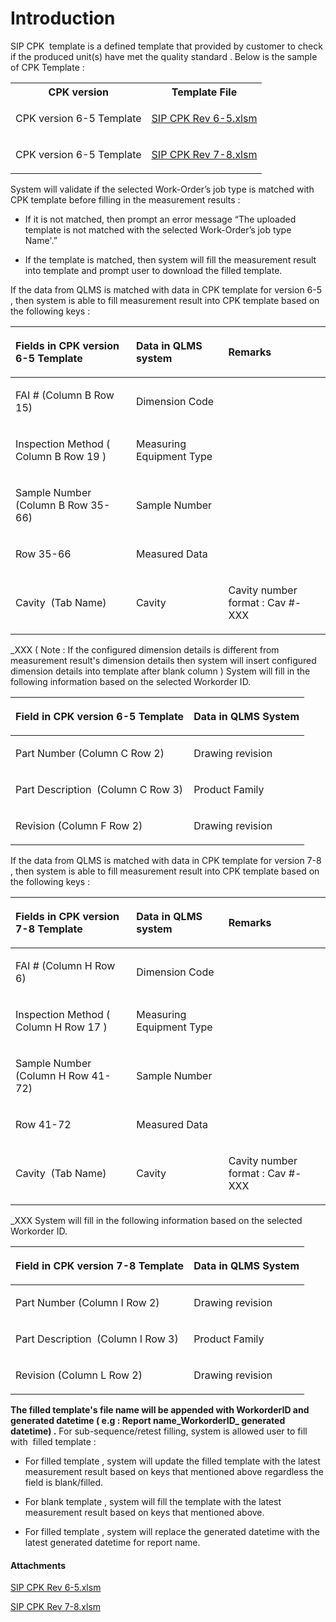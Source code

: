 # Introduction

SIP CPK 
template is a defined template that provided by customer to check if the produced unit(s) have met the quality standard .
Below is the sample of CPK Template :
<table class="wrapped confluenceTable"><colgroup><col /><col /></colgroup><tbody><tr><th class="confluenceTh">CPK version</th><th class="confluenceTh">Template File</th></tr><tr><td class="confluenceTd">CPK version 6-5 Template</td><td class="confluenceTd"><div class="content-wrapper"><p><a href="attachments/84705532/84705533.xlsm" data-linked-resource-id="84705533" data-linked-resource-version="1" data-linked-resource-type="attachment" data-linked-resource-default-alias="SIP CPK Rev 6-5.xlsm" data-linked-resource-content-type="application/vnd.ms-excel.sheet.macroEnabled.12" data-linked-resource-container-id="84705532" data-linked-resource-container-version="5">SIP CPK Rev 6-5.xlsm</a></p></div></td></tr><tr><td colspan="1" class="confluenceTd">CPK version 6-5 Template</td><td colspan="1" class="confluenceTd"><div class="content-wrapper"><p><a href="attachments/84705532/84705534.xlsm" data-linked-resource-id="84705534" data-linked-resource-version="1" data-linked-resource-type="attachment" data-linked-resource-default-alias="SIP CPK Rev 7-8.xlsm" data-linked-resource-content-type="application/vnd.ms-excel.sheet.macroEnabled.12" data-linked-resource-container-id="84705532" data-linked-resource-container-version="5">SIP CPK Rev 7-8.xlsm</a></p></div></td></tr></tbody></table>

System will validate if the selected Work-Order’s job type is matched with CPK template before filling in the measurement results :

- If it is not matched, then prompt an error message “The uploaded template is not matched with the selected Work-Order’s job type Name'.”


- If the template is matched, then system will fill the measurement result into template and prompt user to download the filled template.

If the data from QLMS is matched with data in CPK template for version 6-5 , then system is able to fill measurement result into CPK template based on the following keys :
<table class="wrapped confluenceTable"><colgroup><col /><col /><col /></colgroup><thead><tr><th style="text-align: left;" class="confluenceTh"><p><span>Fields in CPK version 6-5 Template</span></p></th><th style="text-align: left;" class="confluenceTh"><p><span>Data in QLMS system</span></p></th><th style="text-align: left;" class="confluenceTh"><p><span>Remarks</span></p></th></tr></thead><tbody><tr><td style="text-align: left;" class="confluenceTd"><p>FAI # (Column B Row 15)</p></td><td style="text-align: left;" class="confluenceTd"><p>Dimension Code</p></td><td style="text-align: left;" class="confluenceTd"><p><br /></p></td></tr><tr><td style="text-align: left;" class="confluenceTd"><p>Inspection Method ( Column B Row 19 )</p></td><td style="text-align: left;" class="confluenceTd"><p>Measuring Equipment Type</p></td><td style="text-align: left;" class="confluenceTd"><p><br /></p></td></tr><tr><td style="text-align: left;" class="confluenceTd"><p>Sample Number (Column B Row 35-66)</p></td><td style="text-align: left;" class="confluenceTd"><p>Sample Number</p></td><td style="text-align: left;" class="confluenceTd"><p><br /></p></td></tr><tr><td style="text-align: left;" class="confluenceTd"><p>Row 35-66</p></td><td style="text-align: left;" class="confluenceTd"><p>Measured Data</p></td><td style="text-align: left;" class="confluenceTd"><p><br /></p></td></tr><tr><td style="text-align: left;" class="confluenceTd"><p>Cavity<span>  </span>(Tab Name)</p></td><td style="text-align: left;" class="confluenceTd"><p>Cavity</p></td><td style="text-align: left;" class="confluenceTd"><p>Cavity number format :<span> </span><span>Cav #</span>-XXX</p></td></tr></tbody></table>





_XXX
( Note : If the configured dimension details is different from measurement result's dimension details then system will insert configured dimension details into template after blank column )
System will fill in the following information based on the selected Workorder ID.
<table class="wrapped confluenceTable"><colgroup><col /><col /></colgroup><thead><tr><th style="text-align: left;" class="confluenceTh"><p><strong>Field in CPK version 6-5 Template</strong></p></th><th style="text-align: left;" class="confluenceTh"><p><strong>Data in QLMS System</strong></p></th></tr></thead><tbody><tr><td style="text-align: left;" class="confluenceTd"><p>Part Number (Column C Row 2)</p></td><td style="text-align: left;" class="confluenceTd"><p>Drawing revision</p></td></tr><tr><td style="text-align: left;" class="confluenceTd"><p>Part Description<span>  </span>(Column C Row 3)</p></td><td style="text-align: left;" class="confluenceTd"><p>Product Family</p></td></tr><tr><td style="text-align: left;" class="confluenceTd"><p>Revision (Column F Row 2)</p></td><td style="text-align: left;" class="confluenceTd"><p>Drawing revision</p></td></tr></tbody></table>


If the data from QLMS is matched with data in CPK template for version 7-8 , then system is able to fill measurement result into CPK template based on the following keys :
<table class="wrapped confluenceTable"><colgroup><col /><col /><col /></colgroup><thead><tr><th style="text-align: left;" class="confluenceTh"><p><span>Fields in CPK version 7-8 Template</span></p></th><th style="text-align: left;" class="confluenceTh"><p><span>Data in QLMS system</span></p></th><th style="text-align: left;" class="confluenceTh"><p><span>Remarks</span></p></th></tr></thead><tbody><tr><td style="text-align: left;" class="confluenceTd"><p>FAI # (Column H Row 6)</p></td><td style="text-align: left;" class="confluenceTd"><p>Dimension Code</p></td><td style="text-align: left;" class="confluenceTd"><p><br /></p></td></tr><tr><td style="text-align: left;" class="confluenceTd"><p>Inspection Method ( Column H Row 17 )</p></td><td style="text-align: left;" class="confluenceTd"><p>Measuring Equipment Type</p></td><td style="text-align: left;" class="confluenceTd"><p><br /></p></td></tr><tr><td style="text-align: left;" class="confluenceTd"><p>Sample Number (Column H Row 41-72)</p></td><td style="text-align: left;" class="confluenceTd"><p>Sample Number</p></td><td style="text-align: left;" class="confluenceTd"><p><br /></p></td></tr><tr><td style="text-align: left;" class="confluenceTd"><p>Row 41-72</p></td><td style="text-align: left;" class="confluenceTd"><p>Measured Data</p></td><td style="text-align: left;" class="confluenceTd"><p><br /></p></td></tr><tr><td style="text-align: left;" class="confluenceTd"><p>Cavity<span>  </span>(Tab Name)</p></td><td style="text-align: left;" class="confluenceTd"><p>Cavity</p></td><td style="text-align: left;" class="confluenceTd"><p>Cavity number format :<span> </span><span>Cav #</span>-XXX</p></td></tr></tbody></table>





_XXX
System will fill in the following information based on the selected Workorder ID.
<table class="wrapped confluenceTable"><colgroup><col /><col /></colgroup><thead><tr><th style="text-align: left;" class="confluenceTh"><p><strong>Field in CPK version 7-8 Template</strong></p></th><th style="text-align: left;" class="confluenceTh"><p><strong>Data in QLMS System</strong></p></th></tr></thead><tbody><tr><td style="text-align: left;" class="confluenceTd"><p>Part Number (Column I Row 2)</p></td><td style="text-align: left;" class="confluenceTd"><p>Drawing revision</p></td></tr><tr><td style="text-align: left;" class="confluenceTd"><p>Part Description<span>  </span>(Column I Row 3)</p></td><td style="text-align: left;" class="confluenceTd"><p>Product Family</p></td></tr><tr><td style="text-align: left;" class="confluenceTd"><p>Revision (Column L Row 2)</p></td><td style="text-align: left;" class="confluenceTd"><p>Drawing revision</p></td></tr></tbody></table>

**The filled template's file name will be appended with WorkorderID and generated datetime ( e.g : Report name_WorkorderID_ generated datetime) .** 
For sub-sequence/retest filling, system is allowed user to fill with  filled template :

- For filled template , system will update the filled template with the latest measurement result based on keys that mentioned above regardless the field is blank/filled.


- For blank template , system will fill the template with the latest measurement result based on keys that mentioned above.


- For filled template , system will replace the generated datetime with the latest generated datetime for report name.




#### Attachments

[SIP CPK Rev 6-5.xlsm](/.attachments/84705533.xlsm)
[SIP CPK Rev 7-8.xlsm](/.attachments/84705534.xlsm)
